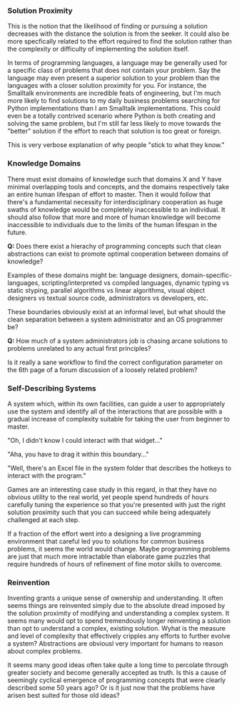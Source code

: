 ### Solution Proximity

This is the notion that the likelihood of finding or pursuing a solution decreases with the distance the solution is from the seeker. It could also be more specfically related to the effort required to find the solution rather than the complexity or difficulty of implementing the solution itself.

In terms of programming languages, a language may be generally used for a specific class of problems that does not contain your problem. Say the language may even present a superior solution to your problem than the languages with a closer solution proximity for you. For instance, the Smalltalk environments are incredible feats of engineering, but I'm much more likely to find solutions to my daily business problems searching for Python implementations than I am Smalltalk implementations. This could even be a totally contrived scenario where Python is both creating and solving the same problem, but I'm still far less likely to move towards the "better" solution if the effort to reach that solution is too great or foreign.

This is very verbose explanation of why people "stick to what they know."

### Knowledge Domains

There must exist domains of knowledge such that domains X and Y have minimal overlapping tools and concepts, and the domains respectively take an entire human lifespan of effort to master. Then it would follow that there's a fundamental necessity for interdisciplinary cooperation as huge swaths of knowledge would be completely inaccessible to an individual. It should also follow that more and more of human knowledge will become inaccessible to individuals due to the limits of the human lifespan in the future.

**Q:** Does there exist a hierachy of programming concepts such that clean abstractions can exist to promote optimal cooperation between domains of knowledge?

Examples of these domains might be: language designers, domain-specific-languages, scripting/interpreted vs compiled languages, dynamic typing vs static styping, parallel algorithms vs linear algorithms, visual object designers vs textual source code, administrators vs developers, etc.

These boundaries obviously exist at an informal level, but what should the clean separation between a system administrator and an OS programmer be?

**Q:** How much of a system administrators job is chasing arcane solutions to problems unrelated to any actual first principles?

Is it really a sane workflow to find the correct configuration parameter on the 6th page of a forum discussion of a loosely related problem?

### Self-Describing Systems

A system which, within its own facilities, can guide a user to appropriately use the system and identify all of the interactions that are possible with a gradual increase of complexity suitable for taking the user from beginner to master.

"Oh, I didn't know I could interact with that widget..."

"Aha, you have to drag it within this boundary..."

"Well, there's an Excel file in the system folder that describes the hotkeys to interact with the program."

Games are an interesting case study in this regard, in that they have no obvious utility to the real world, yet people spend hundreds of hours carefully tuning the experience so that you're presented with just the right solution proximity such that you can succeed while being adequately challenged at each step.

If a fraction of the effort went into a designing a live programming environment that careful led you to solutions for common business problems, it seems the world would change. Maybe programming problems are just that much more intractable than elaborate game puzzles that require hundreds of hours of refinement of fine motor skills to overcome.

### Reinvention

Inventing grants a unique sense of ownership and understanding. It often seems things are reinvented simply due to the absolute dread imposed by the solution proximity of modifying and understanding a complex system. It seems many would opt to  spend tremendously longer reinventing a solution than opt to understand a complex, existing solution. Wyhat is the measure and level of complexity that effectively cripples any efforts to further evolve a system? Abstractions are obviousl very important for humans to reason about complex problems.

It seems many good ideas often take quite a long time to percolate through greater society and become generally accepted as truth. Is this a cause of seemingly cyclical emergence of programming concepts that were clearly described some 50 years ago? Or is it just now that the problems have arisen best suited for those old ideas?

